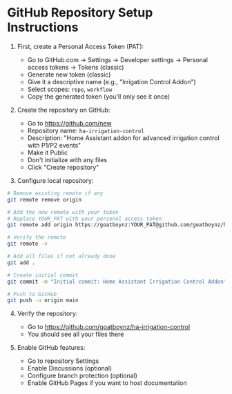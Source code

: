 # GitHub Repository Setup Instructions

1. First, create a Personal Access Token (PAT):
   - Go to GitHub.com → Settings → Developer settings → Personal access tokens → Tokens (classic)
   - Generate new token (classic)
   - Give it a descriptive name (e.g., "Irrigation Control Addon")
   - Select scopes: `repo`, `workflow`
   - Copy the generated token (you'll only see it once)

2. Create the repository on GitHub:
   - Go to https://github.com/new
   - Repository name: `ha-irrigation-control`
   - Description: "Home Assistant addon for advanced irrigation control with P1/P2 events"
   - Make it Public
   - Don't initialize with any files
   - Click "Create repository"

3. Configure local repository:
```bash
# Remove existing remote if any
git remote remove origin

# Add the new remote with your token
# Replace YOUR_PAT with your personal access token
git remote add origin https://goatboynz:YOUR_PAT@github.com/goatboynz/ha-irrigation-control.git

# Verify the remote
git remote -v

# Add all files if not already done
git add .

# Create initial commit
git commit -m "Initial commit: Home Assistant Irrigation Control Addon"

# Push to GitHub
git push -u origin main
```

4. Verify the repository:
   - Go to https://github.com/goatboynz/ha-irrigation-control
   - You should see all your files there

5. Enable GitHub features:
   - Go to repository Settings
   - Enable Discussions (optional)
   - Configure branch protection (optional)
   - Enable GitHub Pages if you want to host documentation
